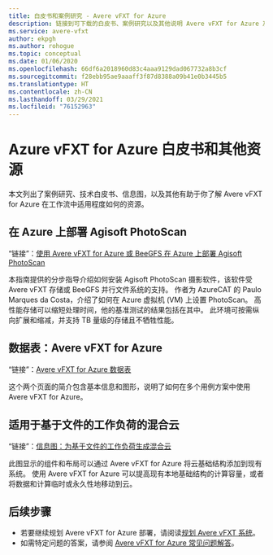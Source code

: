 ```yaml
---
title: 白皮书和案例研究 - Avere vFXT for Azure
description: 链接到可下载的白皮书、案例研究以及其他说明 Avere vFXT for Azure 及其使用方法的文章。
ms.service: avere-vfxt
author: ekpgh
ms.author: rohogue
ms.topic: conceptual
ms.date: 01/06/2020
ms.openlocfilehash: 66df6a2018960d83c4aaa9129dad067732a8b3cf
ms.sourcegitcommit: f28ebb95ae9aaaff3f87d8388a09b41e0b3445b5
ms.translationtype: HT
ms.contentlocale: zh-CN
ms.lasthandoff: 03/29/2021
ms.locfileid: "76152963"
---
```

# <a name="azure-vfxt-for-azure-whitepapers-and-other-resources"></a>Azure vFXT for Azure 白皮书和其他资源

本文列出了案例研究、技术白皮书、信息图，以及其他有助于你了解 Avere vFXT for Azure 在工作流中适用程度如何的资源。

## <a name="deploy-agisoft-photoscan-on-azure"></a>在 Azure 上部署 Agisoft PhotoScan

“链接”：[使用 Avere vFXT for Azure 或 BeeGFS 在 Azure 上部署 Agisoft PhotoScan](https://azure.microsoft.com/mediahandler/files/resourcefiles/deploy-agisoft-photoscan-on-azure-with-azere-vfxt-for-azure-or-beegfs/AgiSoft%20PhotoScan%20on%20Azure%20using%20Avere%20vFXT%20or%20BeeGFS.pdf)

本指南提供的分步指导介绍如何安装 Agisoft PhotoScan 摄影软件，该软件受 Avere vFXT 存储或 BeeGFS 并行文件系统的支持。 作者为 AzureCAT 的 Paulo Marques da Costa，介绍了如何在 Azure 虚拟机 (VM) 上设置 PhotoScan。 高性能存储可以缩短处理时间，他的基准测试的结果包括在其中。 此环境可按需纵向扩展和缩减，并支持 TB 量级的存储且不牺牲性能。

## <a name="datasheet-avere-vfxt-for-azure"></a>数据表：Avere vFXT for Azure

“链接”：[Avere vFXT for Azure 数据表](https://azure.microsoft.com/resources/avere-vfxt-for-azure-data-sheet/)

这个两个页面的简介包含基本信息和图形，说明了如何在多个用例方案中使用 Avere vFXT for Azure。

## <a name="hybrid-cloud-for-file-based-workloads"></a>适用于基于文件的工作负荷的混合云

“链接”：[信息图：为基于文件的工作负荷生成混合云](https://azure.microsoft.com/resources/building-a-hybrid-cloud-for-file-based-hpc-workloads/)

此图显示的组件和布局可以通过 Avere vFXT for Azure 将云基础结构添加到现有系统。 使用 Avere vFXT for Azure 可以提高现有本地基础结构的计算容量，或者将数据和计算临时或永久性地移动到云。

## <a name="next-steps"></a>后续步骤

* 若要继续规划 Avere vFXT for Azure 部署，请阅读[规划 Avere vFXT 系统](avere-vfxt-deploy-plan.md)。
* 如需特定问题的答案，请参阅 [Avere vFXT for Azure 常见问题解答](avere-vfxt-faq.md)。
